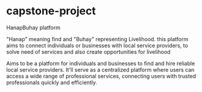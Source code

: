# capstone-project
HanapBuhay platform

"Hanap" meaning find and "Buhay" representing Livelihood. this platform aims to connect individuals or businesses with local service providers, to solve need of services and also create opportunities for livelihood

Aims to be a platform for individuals and businesses to find and hire reliable local service providers. It'll serve as a centralized platform where users can access a wide range of professional services, connecting users with trusted professionals quickly and efficiently.
